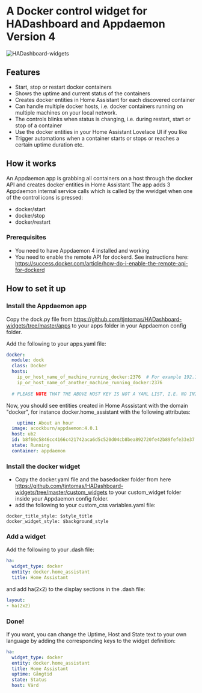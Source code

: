 
# A Docker control widget for HADashboard and Appdaemon Version 4

![HADashboard-widgets](https://github.com/tjntomas/HADashboard-widgets/blob/master/img/docker_widget.jpg?raw=true)

## Features
* Start, stop or restart docker containers
* Shows the uptime and current status of the containers
* Creates docker entities in Home Assistant for each discovered container
* Can handle multiple docker hosts, i.e. docker containers running on multiple machines on your local network.
* The controls blinks when status is changing, i.e. during restart, start or stop of a container
* Use the docker entities in your Home Assistant Lovelace UI if you like
* Trigger automations when a container starts or stops or reaches a certain uptime duration etc.

## How it works
An Appdaemon app is grabbing all containers on a host through the docker API and creates docker entities in Home Assistant
The app adds 3 Appdaemon internal service calls which is called by the wwidget when one of the control icons is pressed:
* docker/start
* docker/stop
* docker/restart

### Prerequisites

* You need to have Appdaemon 4 installed and working
* You need to enable the remote API for dockerd. See instructions here: https://success.docker.com/article/how-do-i-enable-the-remote-api-for-dockerd

## How to set it up

### Install the Appdaemon app

Copy the dock.py file from https://github.com/tjntomas/HADashboard-widgets/tree/master/apps to your apps folder in your Appdaemon config folder.

Add the following to your apps.yaml file:
````yaml
docker:
  module: dock
  class: Docker
  hosts:
    ip_or_host_name_of_machine_running_docker:2376  # For example 192.168.1.20:2376. 2376 is the defaul api port used by docker.
    ip_or_host_name_of_another_machine_running_docker:2376
    
  # PLEASE NOTE THAT THE ABOVE HOST KEY IS NOT A YAML LIST, I.E. NO INITIAL DASH.
````

Now, you should see entities created in Home Asssistant with the domain "docker", for instance docker.home_assistant with the following attributes:
````yaml
	uptime: About an hour
  image: acockburn/appdaemon:4.0.1
  host: ub2
  id: b8f60c5846cc4166c421742aca6d5c520d04cb8bea892720fe42b89fefe33e37
  state: Running
  container: appdaemon
  ````
  
  ### Install the docker widget
  * Copy the docker.yaml file and the basedocker folder from here https://github.com/tjntomas/HADashboard-widgets/tree/master/custom_widgets to your custom_widget folder inside your Appdaemon config folder.
  * add the following to your custom_css variables.yaml file:
  ````yaml:
  docker_title_style: $style_title
  docker_widget_style: $background_style
  ````
  
  ### Add a widget
  
  Add the following to your .dash file:
  
  ````yaml
  ha:
    widget_type: docker
    entity: docker.home_assistant
    title: Home Assistant
  ````
  and add ha(2x2) to the display sections in the .dash file:
  ````yaml
  layout:
  - ha(2x2)
  
  ````

### Done!

If you want, you can change the Uptime, Host and State text to your own language by adding the corresponding keys to the widget definition:
  ````yaml
  ha:
    widget_type: docker
    entity: docker.home_assistant
    title: Home Assistant
    uptime: Gångtid
    state: Status
    host: Värd
  ````

